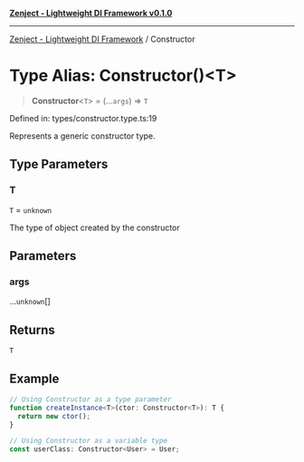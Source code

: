 [**Zenject - Lightweight DI Framework v0.1.0**](../README.md)

***

[Zenject - Lightweight DI Framework](../globals.md) / Constructor

# Type Alias: Constructor()\<T\>

> **Constructor**\<`T`\> = (...`args`) => `T`

Defined in: types/constructor.type.ts:19

Represents a generic constructor type.

## Type Parameters

### T

`T` = `unknown`

The type of object created by the constructor

## Parameters

### args

...`unknown`[]

## Returns

`T`

## Example

```ts
// Using Constructor as a type parameter
function createInstance<T>(ctor: Constructor<T>): T {
  return new ctor();
}

// Using Constructor as a variable type
const userClass: Constructor<User> = User;
```

